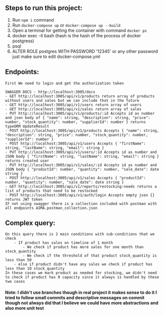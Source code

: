 ## Steps to run this project:

1. Run `npm i` command
2. Run `docker-compose up` or `docker-compose up --build`
3. Open a terminal for getting the container with command `docker ps`
4. docker exec -it <hash> bash (hash is the hash of the process of docker postgress)
5. psql
6. ALTER ROLE postgres WITH PASSWORD '12345' or any other password just make sure to edit docker-compose.yml

## Endpoints:

    First We need to login and get the authorization token

    SWAGGER DOCS - http://localhost:3005/docs
    - GET http://localhost:3005/api/v1/products return array of products without users and sales but we can include that in the future
    - GET http://localhost:3005/api/v1/users return array of users
    - GET http://localhost:3005/api/v1/sales return array of sales
    - PUT http://localhost:3005/api/v1/products/:id Accepts id as number and json body of { "name": string, "description": string, "price": number, "stock_quantity": number, "supplierId": number } returns typeORM UpdateResult
    - POST http://localhost:3005/api/v1/products Accepts { "name": string, "description": string, "price": number, "stock_quantity": number, "supplierId": number }
    - POST http://localhost:3005/api/v1/users Accepts { "firstName": string, "lastName": string, "email": string }
    - PUT http://localhost:3005/api/v1/users/:id Accepts id as number and JSON body { "firstName": string, "lastName": string, "email": string } returns created user
    - PUT http://localhost:3005/api/v1/sales/:id Accepts id as number and JSON body { "productId": number, "quantity": number, "sale_date": date string }
    - POST http://localhost:3005/api/v1/sales Accepts { "productId": number, "quantity": number, "sale_date": date string }
    - GET http://localhost:3005/api/v1/reports/restocking-needs returns a list of products that need to be restocked
    - POST http://localhost:3005/api/v1/auth/login Accepts empty json {} returns JWT token
    IF not using swagger there is a collection included with postman with all endpoints AIMA.postman_collection.json

## Complex query:

    On this query there is 2 main conditions with sub-conditions that we check
        - If product has sales on timeline of 1 month
            - We check if product has more sales for one month than stock_quantity
            - We check if the threshold of that product stock_quantity is less than 50
        - else if product didn't have any sales we check if product has less than 10 stock_quantity
    In these cases we mark product as needed for stocking, we didn't need to check if product has 0 capacity since it always is handled by these two cases

#### Note: I didn't use branches though in real project it makes sense to do it I tried to follow small commits and descriptive messages on commit though not always did that I believe we could have more abstractions and also more unit test
